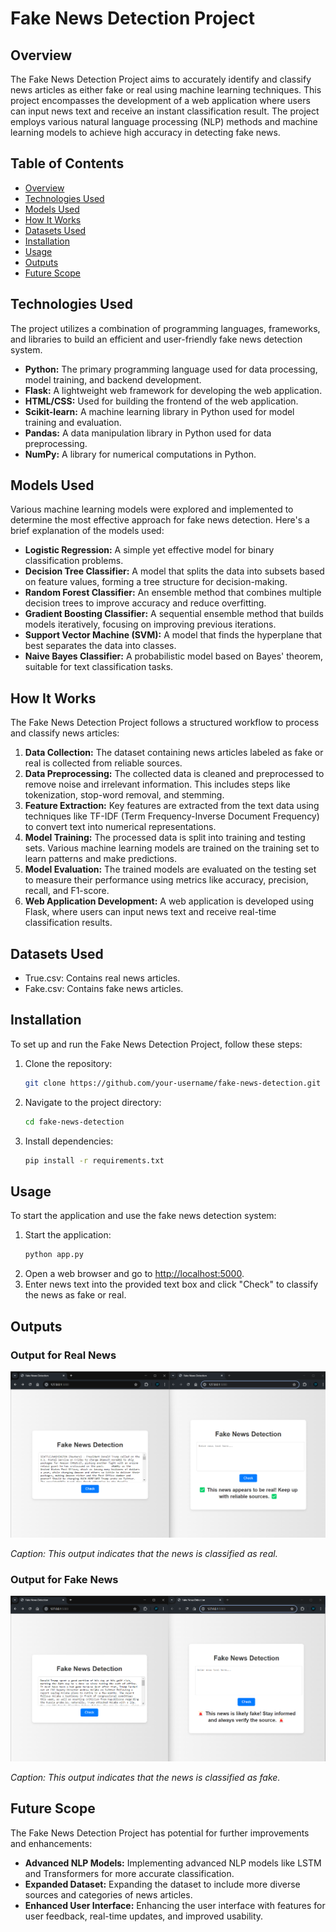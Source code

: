 # Fake News Detection Project

## Overview

The Fake News Detection Project aims to accurately identify and classify news articles as either fake or real using machine learning techniques. This project encompasses the development of a web application where users can input news text and receive an instant classification result. The project employs various natural language processing (NLP) methods and machine learning models to achieve high accuracy in detecting fake news.

## Table of Contents

- [Overview](#overview)
- [Technologies Used](#technologies-used)
- [Models Used](#models-used)
- [How It Works](#how-it-works)
- [Datasets Used](#datasets-used)
- [Installation](#installation)
- [Usage](#usage)
- [Outputs](#outputs)
- [Future Scope](#future-scope)

## Technologies Used

The project utilizes a combination of programming languages, frameworks, and libraries to build an efficient and user-friendly fake news detection system.

- **Python:** The primary programming language used for data processing, model training, and backend development.
- **Flask:** A lightweight web framework for developing the web application.
- **HTML/CSS:** Used for building the frontend of the web application.
- **Scikit-learn:** A machine learning library in Python used for model training and evaluation.
- **Pandas:** A data manipulation library in Python used for data preprocessing.
- **NumPy:** A library for numerical computations in Python.

## Models Used

Various machine learning models were explored and implemented to determine the most effective approach for fake news detection. Here's a brief explanation of the models used:

- **Logistic Regression:** A simple yet effective model for binary classification problems.
- **Decision Tree Classifier:** A model that splits the data into subsets based on feature values, forming a tree structure for decision-making.
- **Random Forest Classifier:** An ensemble method that combines multiple decision trees to improve accuracy and reduce overfitting.
- **Gradient Boosting Classifier:** A sequential ensemble method that builds models iteratively, focusing on improving previous iterations.
- **Support Vector Machine (SVM):** A model that finds the hyperplane that best separates the data into classes.
- **Naive Bayes Classifier:** A probabilistic model based on Bayes' theorem, suitable for text classification tasks.

## How It Works

The Fake News Detection Project follows a structured workflow to process and classify news articles:

1. **Data Collection:** The dataset containing news articles labeled as fake or real is collected from reliable sources.
2. **Data Preprocessing:** The collected data is cleaned and preprocessed to remove noise and irrelevant information. This includes steps like tokenization, stop-word removal, and stemming.
3. **Feature Extraction:** Key features are extracted from the text data using techniques like TF-IDF (Term Frequency-Inverse Document Frequency) to convert text into numerical representations.
4. **Model Training:** The processed data is split into training and testing sets. Various machine learning models are trained on the training set to learn patterns and make predictions.
5. **Model Evaluation:** The trained models are evaluated on the testing set to measure their performance using metrics like accuracy, precision, recall, and F1-score.
6. **Web Application Development:** A web application is developed using Flask, where users can input news text and receive real-time classification results.

## Datasets Used

- True.csv: Contains real news articles.
- Fake.csv: Contains fake news articles.

## Installation

To set up and run the Fake News Detection Project, follow these steps:

1. Clone the repository:
   ```bash
   git clone https://github.com/your-username/fake-news-detection.git
   ```
2. Navigate to the project directory:
   ```bash
   cd fake-news-detection
   ```
3. Install dependencies:
   ```bash
   pip install -r requirements.txt
   ```

## Usage

To start the application and use the fake news detection system:

1. Start the application:
   ```bash
   python app.py
   ```
2. Open a web browser and go to [http://localhost:5000](http://localhost:5000).
3. Enter news text into the provided text box and click "Check" to classify the news as fake or real.

## Outputs

### Output for Real News

![Output for Real News](images/real.png)

_Caption: This output indicates that the news is classified as real._

### Output for Fake News

![Output for Fake News](images/fake.png)

_Caption: This output indicates that the news is classified as fake._

## Future Scope

The Fake News Detection Project has potential for further improvements and enhancements:

- **Advanced NLP Models:** Implementing advanced NLP models like LSTM and Transformers for more accurate classification.
- **Expanded Dataset:** Expanding the dataset to include more diverse sources and categories of news articles.
- **Enhanced User Interface:** Enhancing the user interface with features for user feedback, real-time updates, and improved usability.
